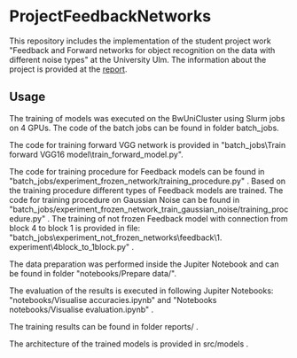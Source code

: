 # ProjectFeedbackNetworks

This repository includes the implementation of the student project work "Feedback and Forward networks for object recognition
on the data with different noise types" at the University Ulm. The information about the project is provided at the [report]([doc:linking-to-pages#anchor-links](https://github.com/Tmozovka/ProjectFeedbackNetworks/blob/master/Report_Feedback_and_Forward_networks_for_object_recognition%20(1).pdf)).

## Usage

The training of models was executed on the BwUniCluster using Slurm jobs on 4 GPUs. 
The code of the batch jobs can be found in folder batch_jobs. 

The code for training forward VGG network is provided in "batch_jobs\Train forward VGG16 model\train_forward_model.py".

The code for training procedure for Feedback models can be found in "batch_jobs/experiment_frozen_network/training_procedure.py" .
Based on the training procedure different types of Feedback models are trained. 
The code for training procedure on Gaussian Noise can be found in "batch_jobs/experiment_frozen_network_train_gaussian_noise/training_procedure.py" .
The training of not frozen Feedback model with connection from block 4 to block 1 is provided in file: "batch_jobs\experiment_not_frozen_networks\feedback\1. experiment\4block_to_1block.py" .

The data preparation was performed inside the Jupiter Notebook and can be found in folder "notebooks/Prepare data/".

The evaluation of the results is executed in following Jupiter Notebooks: "notebooks/Visualise accuracies.ipynb" and "Notebooks notebooks/Visualise evaluation.ipynb" .

The training results can be found in folder reports/ .

The architecture of the trained models is provided in src/models .

